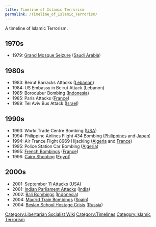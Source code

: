 ```yaml
---
title: Timeline of Islamic Terrorism
permalink: /Timeline_of_Islamic_Terrorism/
---
```


A timeline of Islamic Terrorism.

## 1970s

- 1979: [Grand Mosque Seizure](Grand_Mosque_Seizure_(1979) "wikilink")
  ([Saudi Arabia](Saudi_Arabia "wikilink"))

## 1980s

- 1983: Beirut Barracks Attacks ([Lebanon](Lebanon "wikilink"))
- 1984: US Embassy in Beirut Attack (Lebanon)
- 1985: Borodubur Bombing ([Indonesia](Indonesia "wikilink"))
- 1985: Paris Attacks ([France](France "wikilink"))
- 1989: Tel Aviv Bus Attack ([Israel](Israel "wikilink"))

## 1990s

- 1993: World Trade Centre Bombing
  ([USA](United_States_of_America "wikilink"))
- 1994: Philippine Airlines Flight 434 Bombing
  ([Philippines](Philippines "wikilink") and [Japan](Japan "wikilink"))
- 1994: Air France Flight 8969 Hijacking ([Algeria](Algeria "wikilink")
  and [France](France "wikilink"))
- 1995: Police Station Car Bombing ([Algeria](Algeria "wikilink"))
- 1995: [French Bombings](French_Bombings_(1995) "wikilink")
  ([France](France "wikilink"))
- 1996: [Cairo Shooting](Cairo_Shooting_(1996) "wikilink")
  ([Egypt](Egypt "wikilink"))

## 2000s

- 2001: [September 11 Attacks](September_11_Attacks "wikilink")
  ([USA](United_States_of_America "wikilink"))
- 2001: [Indian Parliament
  Attacks](Indian_Parliament_Attacks_(India) "wikilink")
  ([India](India "wikilink"))
- 2002: [Bali Bombings](Bali_Bombings_(2002) "wikilink")
  ([Indonesia](Indonesia "wikilink"))
- 2004: [Madrid Train Bombings](Madrid_Train_Bombings_(2004) "wikilink")
  ([Spain](Spain "wikilink"))
- 2004: [Beslan School Hostage
  Crisis](Beslan_School_Hostage_Crisis_(2004) "wikilink")
  ([Russia](Russia "wikilink"))

[Category:Libertarian Socialist
Wiki](Category:Libertarian_Socialist_Wiki "wikilink")
[Category:Timelines](Category:Timelines "wikilink") [Category:Islamic
Terrorism](Category:Islamic_Terrorism "wikilink")